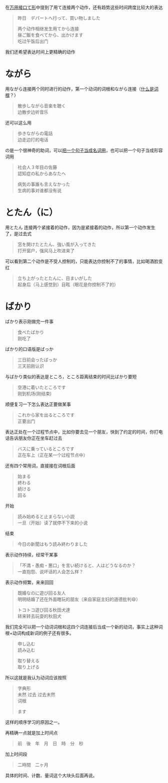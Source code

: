 在[万用接口て形](https://zhuanlan.zhihu.com/p/25186878?refer=iolioli-japanese)中提到了用て连接两个动作，还有趋势这些时间跨度比较大的表达

> 昨日　デパートへ行って、買い物しました
>
> 两个动作相继发生用てから连接  
> 昼ご飯を食べてから、出かけます  
> 吃过午饭后出门

我们还希望表达时间上更精确的动作

# ながら

用ながら连接两个同时进行的动作，第一个动词的词根和ながら连接（[什么是词根](https://zhuanlan.zhihu.com/p/24881643?refer=iolioli-japanese)？）

> 散歩しながら音楽を聴く  
> 边散步边听音乐

还可以这么用

> 歩きながらの電話  
> 边走边打的电话

の是一个很神奇的助词，可以[把一个句子当成名词用](https://zhuanlan.zhihu.com/p/25184403?refer=iolioli-japanese)，也可以把一个句子当成形容词用

> 社会人３年目の佐藤  
> 認知症の私からあなたへ
>
> 病気の事誰も言えなかった  
> 生病的事对谁都没有说

# とたん（に）

用とたん 连接两个紧接着的动作，因为是紧接着的动作，所以第一个动作发生了，是过去式

> 窓を開けたとたん、強い風が入ってきた  
> 打开窗户，强风马上吹进来了

可以看到第二个动作是不受人控制的，只能表达你控制不了的事情，比如喝酒脸变红

> 立ち上がったとたんに、目まいがした  
> 起身后（马上感觉到）目眩（眼花是你控制不了的）

# ばかり

ばかり表示刚做完一件事

> 食べたばかり  
> 刚吃了

ばかり的口语版是ばっか

> 三日前会ったばっか  
> 三天前刚认识

与ばかり类似的表达是ところ，ところ距离结束的时间比ばかり要短

> 空港に着いたところです  
> 刚到机场\(刚结束\)

顺便复习一下怎么表达正要做某事

> これから家を出るところです  
> 正要出门

表达正处在一个过程节点中，比如你要去见一个朋友，快到了约定的时间，你打电话告诉朋友你正在坐车赶过去

> バスに乗っているところです  
> 正在车上（正在某一个过程节点中）

还有四个常用词，直接接在词根后面

> 始まる  
> 終わる  
> 続ける  
> 回る

开始

> 読み始めると止まらない小説  
> 一旦（开始）读了就停不下来的小说

结束

> 今日の新聞はもう読み終わりました

表示动作持续，经常干某事

> 「不満・愚痴・悪口」を言い続けると、人はどうなるのか？  
> 一直抱怨、说坏话的人会怎么样？

表示动作频繁，来来回回

> 既婚なのに遊び回る友人  
> 明明结婚了还在外面瞎玩的朋友（来自家庭主妇的道德批判😄）
>
> トコトコ遊び回る秋田犬達  
> 转来转去玩耍的秋田犬

我们完全可以把一个动词词根和这四个词连接后当成一个新的动词，事实上这种词根+动词构成新词的例子还有很多。

> 申し込む  
> 読み込む
>
> 取り替える  
> 取り上げる

所以这就是我认为动词应该按照

> 字典形  
> 未然 过去 过去未然  
> 词根
>
> ます

这样的顺序学习的原因之一。

再精确一点就是加上时间点

> 前　後　年　月　日　時　分　秒

加上时间段

> 二時間　二ヶ月

具体的时间、计数、量词这个大块头后面再说。

